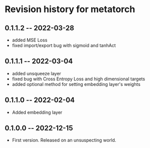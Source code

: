# Revision history for metatorch

## 0.1.1.2 -- 2022-03-28
* added MSE Loss
* fixed import/export bug with sigmoid and tanhAct

## 0.1.1.1 -- 2022-03-04

* added unsqueeze layer
* fixed bug with Cross Entropy Loss and high dimensional targets
* added optional method for setting embedding layer's weights

## 0.1.1.0 -- 2022-02-04

* Added embedding layer

## 0.1.0.0 -- 2022-12-15

* First version. Released on an unsuspecting world.

